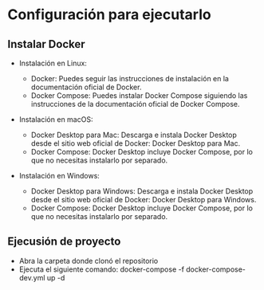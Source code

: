 # Configuración para ejecutarlo

## Instalar Docker
- Instalación en Linux:  
  - Docker: Puedes seguir las instrucciones de instalación en la documentación oficial de Docker.  
  - Docker Compose: Puedes instalar Docker Compose siguiendo las instrucciones de la documentación oficial de Docker Compose.

- Instalación en macOS:  
    - Docker Desktop para Mac: Descarga e instala Docker Desktop desde el sitio web oficial de Docker: Docker Desktop para Mac.
    - Docker Compose: Docker Desktop incluye Docker Compose, por lo que no necesitas instalarlo por separado.
  
- Instalación en Windows:
    - Docker Desktop para Windows: Descarga e instala Docker Desktop desde el sitio web oficial de Docker: Docker Desktop para Windows.
    - Docker Compose: Docker Desktop incluye Docker Compose, por lo que no necesitas instalarlo por separado.

## Ejecusión de proyecto
- Abra la carpeta donde clonó el repositorio
- Ejecuta el siguiente comando: docker-compose -f docker-compose-dev.yml up -d
